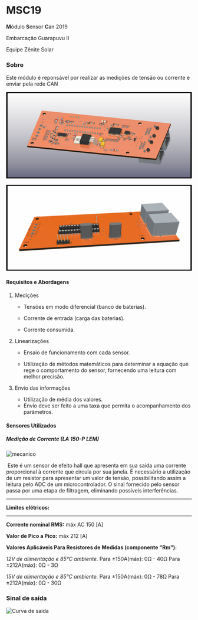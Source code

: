 # MSC19

**M**ódulo **S**ensor **C**an 2019 

Embarcação Guarapuvu II

Equipe Zênite Solar



### Sobre

Este módulo é reponsável por realizar as medições de tensão ou corrente e enviar pela rede CAN

![](https://github.com/ZeniteSolar/MSC19/blob/master/hardware/IMG/3Ddown.png?raw=true)

![](https://github.com/ZeniteSolar/MSC19/blob/master/hardware/IMG/3Dup.png?raw=true)



#### Requisitos e Abordagens

1. Medições

   - Tensões em modo diferencial (banco de baterias).

   - Corrente de entrada (carga das baterias).

   - Corrente consumida.

     

2. Linearizações

   - Ensaio de funcionamento com cada sensor.

   - Utilização de métodos matemáticos para determinar a equação que rege o comportamento do sensor, fornecendo uma leitura com melhor precisão.

     

3. Envio das informações

   - Utilização de média dos valores.
   - Envio deve ser feito a uma taxa que permita o acompanhamento dos parâmetros.



#### Sensores Utilizados

##### Medição de Corrente (LA 150-P LEM)

![mecanico](https://trello-attachments.s3.amazonaws.com/5919f0295143dec2859d8718/591a12fca1383a2ca400ae1b/a45ee32b4eb17fe8bbf9fde728f42620/mecanico.png)	

​	Este é um sensor de efeito hall que apresenta em sua saída uma corrente proporcional à corrente que circula por sua janela. É necessário a utilização de um resistor para apresentar um valor de tensão, possibilitando assim a leitura pelo ADC de um microcontrolador. O sinal fornecido pelo sensor passa por uma etapa de filtragem, eliminando possíveis interferências. 



*******
**Limites elétricos:**

*******


**Corrente nominal RMS:**    máx AC 150 [A]

**Valor de Pico a Pico:** máx 212 [A]

**Valores Aplicáveis Para Resistores  de Medidas (componente "Rm"):**

   *12V de alimentação e 85°C ambiente.*
          Para ±150A(máx): 0Ω - 40Ω
          Para ±212A(máx): 0Ω - 3Ω

   *15V de alimentação e 85°C ambiente.*
          Para ±150A(máx): 0Ω - 78Ω
          Para ±212A(máx): 0Ω - 30Ω



### Sinal de saída

![Curva de saída](https://github.com/ZeniteSolar/MSC19/tree/master/sensor/img/output_example.png?raw=true)



